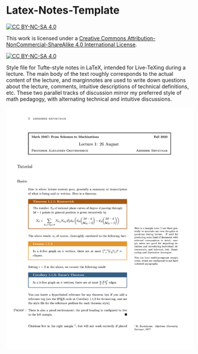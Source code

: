 # Latex-Notes-Template
[![CC BY-NC-SA 4.0][cc-by-nc-sa-shield]][cc-by-nc-sa]

This work is licensed under a
[Creative Commons Attribution-NonCommercial-ShareAlike 4.0 International License][cc-by-nc-sa].

[![CC BY-NC-SA 4.0][cc-by-nc-sa-image]][cc-by-nc-sa]

[cc-by-nc-sa]: http://creativecommons.org/licenses/by-nc-sa/4.0/
[cc-by-nc-sa-image]: https://licensebuttons.net/l/by-nc-sa/4.0/88x31.png
[cc-by-nc-sa-shield]: https://img.shields.io/badge/License-CC%20BY--NC--SA%204.0-lightgrey.svg

Style file for Tufte-style notes in LaTeX, intended for Live-TeXing during a lecture. The main body of the text roughly corresponds to the actual content of the lecture, and marginnotes are used to write down questions about the lecture, comments, intuitive descriptions of technical definitions, etc. These two parallel tracks of discussion mirror my preferred style of math pedagogy, with alternating technical and intuitive discussions.

![sample page](https://raw.githubusercontent.com/ultravioletcatastrophe/Latex-Notes-Template/main/sample.png)
